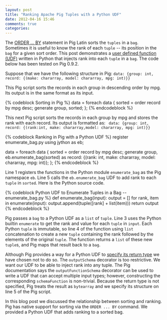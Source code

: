 ```yaml
---
layout: post
title: "Ranking Apache Pig Tuples with a Python UDF"
date: 2012-04-16 15:46
comments: true
categories: 
---
```


The [ORDER ... BY](http://pig.apache.org/docs/r0.9.2/basic.html#order-by) statement in Pig Latin sorts the ```tuples``` in a ```bag```.
Sometimes it is useful to know the rank of each ```tuple``` -- its position in the ```bag``` for a given sort order. This post demonstrates a [user defined function (UDF)](http://pig.apache.org/docs/r0.9.2/udf.html) written in Python that injects rank into each ```tuple``` in a ```bag```.  The code below has been tested on Pig 0.9.2.

<!-- more -->
Suppose that we have the following structure in Pig: ``` data: {group: int, record: {(make: chararray, model: chararray, mpg: int)}} ```

This Pig script sorts the records in each group in descending order by mpg.  Its output is in the same format as its input.

{% codeblock Sorting in Pig %}
data = foreach data {
    sorted = order record by mpg desc;
    generate group, sorted;
};
{% endcodeblock %}


This next Pig script sorts the records in each group by mpg and stores the rank with each record. Its output is formatted as: ```  data: {group: int, record: {(rank:int, make: chararray,model: chararray, mpg: int)}} ```  

{% codeblock Ranking in Pig with a Python UDF %}
register enumerate_bag.py using jython as eb;

data = foreach data {
    sorted = order record by mpg desc;
    generate group, eb.enumerate_bag(sorted) as record: {(rank: int, make: chararray, model: chararray, mpg: int)};
};
{% endcodeblock %}

Line 1 registers the functions in the Python module ```enumerate_bag``` as the Pig namespace ```eb```.  Line 5 calls the ```eb.enumerate_bag``` UDF to add rank to each ```tuple``` in ```sorted```.   Here is the Python source code.


{% codeblock Python UDF to Enumerate Tuples in a Bag -- enumerate_bag.py %}
def enumerate_bag(input):
    output = []
    for rank, item in enumerate(input):
        output.append(tuple([rank] + list(item)))
    return output
{% endcodeblock %}

Pig passes a ```bag``` to a Python UDF as a ```list``` of ```tuple```.  Line 3 uses the Python builtin ```enumerate``` to get the rank and value for each ```tuple``` in ```input```.  Each Python ```tuple``` is immutable, so line 4 of the function using ```list``` concatenation to create a new ```tuple``` containing the rank followed by the elements of the original ```tuple```.  The function returns a ```list``` of these new ```tuple```s, and Pig maps that result back to a ```bag```.  

Although Pig provides a way for a Python UDF to [specify its return type](http://pig.apache.org/docs/r0.9.2/udf.html#decorators) we have chosen not to do so.  The ```outputSchema``` decorator is too restrictive.  We want our UDF to be able to inject rank into any tuple.  The Pig documentation says the ```outputFunctionSchema``` decorator can be used to write a UDF that can accept multiple input types; however, constructing the corresponding ```schemaFunction``` is non-trivial.  Because the return type is not specified, Pig treats the result as ```bytearray``` and we specify its structure on line 5 of the Pig script.


In this blog post we discussed the relationship between sorting and ranking.   Pig has native support for sorting via the ```ORDER ... BY``` command.  We provided a Python UDF that adds ranking to a sorted bag. 



